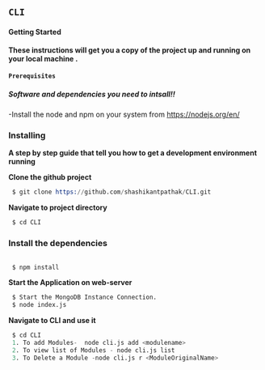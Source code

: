 ## `CLI`

#### Getting Started
**These instructions will get you a copy of the project up and running on your local machine .**

#### `Prerequisites`
##### _Software and dependencies you need to intsall!!_
-Install the node and npm on your system from https://nodejs.org/en/
### Installing
**A step by step guide that tell you how to get a development environment running**

 **Clone the github project**
```s
 $ git clone https://github.com/shashikantpathak/CLI.git
 ````
**Navigate to project directory**
```s
 $ cd CLI
 ```
### Install the dependencies
```s

 $ npm install 

```
  **Start the Application on web-server**

```s
 $ Start the MongoDB Instance Connection.
 $ node index.js
 ```
**Navigate to CLI and use it**

```s
 $ cd CLI
 1. To add Modules-  node cli.js add <modulename>
 2. To view list of Modules - node cli.js list
 3. To Delete a Module -node cli.js r <ModuleOriginalName>
 
 ```

